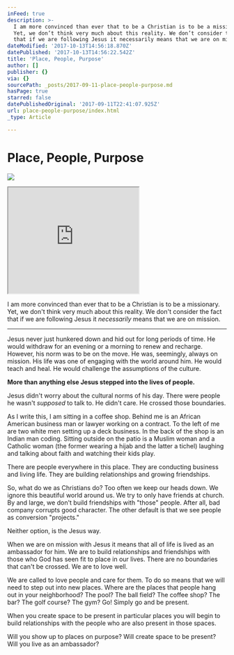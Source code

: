 ```yaml
---
inFeed: true
description: >-
  I am more convinced than ever that to be a Christian is to be a missionary.
  Yet, we don’t think very much about this reality. We don’t consider the fact
  that if we are following Jesus it necessarily means that we are on mission.
dateModified: '2017-10-13T14:56:18.870Z'
datePublished: '2017-10-13T14:56:22.542Z'
title: 'Place, People, Purpose'
author: []
publisher: {}
via: {}
sourcePath: _posts/2017-09-11-place-people-purpose.md
hasPage: true
starred: false
datePublishedOriginal: '2017-09-11T22:41:07.925Z'
url: place-people-purpose/index.html
_type: Article

---
```

# Place, People, Purpose
![](https://the-grid-user-content.s3-us-west-2.amazonaws.com/f98ec202-2678-4cc0-a3c8-7dc14b4963bb.jpg)

<iframe src="https://the-grid.github.io/ed-userhtml/?g=eJydUktz2zYQ_is7POQkQHwlsknTad1Opjkkh2Ry9kDgisQYBFgAFCX_-iwo0umhp8xwucDi-_b9IMCHq8YmOQr50jk7mZZJq62rjpos9e089ypgHfASWIvSOhGUNZWxButRtK0yXVWOF_gwXuqTNYGdxKD0tWJiHDUyf_UBhx08aWVevgj5fbl_IuAO3v072VB_FwY-OWGk8tLeTNvTP6jPGJQU8BUn3N7erDv4cZxMmHbwzR5tsDv4uvxXv9hZhB-fN9qfTgm9Ay-MZx6dOt3S9eoVqyzfsp9RdX2ojla3NaWMrL8ZMp7XrfKjFtdKmeXlqC016Whdi4450arJVwX5SaB3eGqSPoTRV_v9ZCLN91zaYf_H0Vn7glJ0Gj9OYXgekIhDQwx0Tuh3YhjraJd0EKozzdhTUZ0TY09hpCN4-AWilNGE5mZ-Em2HCQThOgxN8kxTNC8JONRNYqwd0aADY2-h0BFShTj-v-1stBUtnBwitBbmXgQ8E_hqJ5iFCdBTE5hDb_UUxw9LUp4IdoCnpSL4K5aUPD74kQa6Ltb_dmzbGuo5LP0izrmDy6CNv3WNmjbPM58Lbl23z9M03RMi2bxuI4lDm1Ub-kpMwdaj9WrZTSqYlvSMNZUQ90QzoamT1aDaVtMq27FiWRy40npd7wTOCucne2mSFFIocvoor6VBjw_7VY8i9NA2yZc85XeQ3fFMppDzA8t5DiW_YyRR-3ggY8ZWo0zpdiBovkEWTTaewe20OIjyOmS0bOzAy3NW8vslQsEyfk-PBdGKqHuWF7yU5LWENBojgK2AM8veLxELWK0btS_4QS-pFZKXxMkIQelTiHuW93f8g6TYEEO-p4B5FL2kV0aqXMJFZ7DmE-V1YESEA49BSyq6oGB0exOyUZJ0Asp50SSeULCeF25JRRMwEggGK_mVprCPfSdFOxD_tF-_tWX_3dPNzV48_gTi55YI" height="244" style=""></iframe>

I am more convinced than ever that to be a Christian is to be a missionary. Yet, we don't think very much about this reality. We don't consider the fact that if we are following Jesus it _necessarily_ means that we are on mission.

---

Jesus never just hunkered down and hid out for long periods of time. He would withdraw for an evening or a morning to renew and recharge. However, his norm was to be on the move. He was, seemingly, always on mission. His life was one of engaging with the world around him. He would teach and heal. He would challenge the assumptions of the culture.

**More than anything else Jesus stepped into the lives of people.**

Jesus didn't worry about the cultural norms of his day. There were people he wasn't _supposed_ to talk to. He didn't care. He crossed those boundaries.

As I write this, I am sitting in a coffee shop. Behind me is an African American business man or lawyer working on a contract. To the left of me are two white men setting up a deck business. In the back of the shop is an Indian man coding. Sitting outside on the patio is a Muslim woman and a Catholic woman (the former wearing a hijab and the latter a tichel) laughing and talking about faith and watching their kids play.

There are people everywhere in this place. They are conducting business and living life. They are building relationships and growing friendships.

So, what do we as Christians do? Too often we keep our heads down. We ignore this beautiful world around us. We try to only have friends at church. By and large, we don't build friendships with "those" people. After all, bad company corrupts good character. The other default is that we see people as conversion "projects."

Neither option, is the Jesus way.

When we are on mission with Jesus it means that all of life is lived as an ambassador for him. We are to build relationships and friendships with those who God has seen fit to place in our lives. There are no boundaries that can't be crossed. We are to love well.

We are called to love people and care for them. To do so means that we will need to step out into new places. Where are the places that people hang out in your neighborhood? The pool? The ball field? The coffee shop? The bar? The golf course? The gym? Go! Simply go and be present.

When you create space to be present in particular places you will begin to build relationships with the people who are also present in those spaces.

Will you show up to places on purpose? Will create space to be present? Will you live as an ambassador?